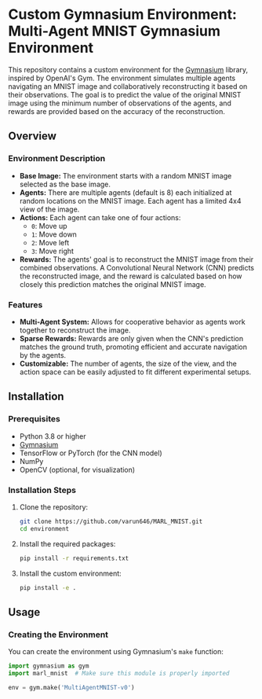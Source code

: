 # Custom Gymnasium Environment: Multi-Agent MNIST Gymnasium Environment

This repository contains a custom environment for the [Gymnasium](https://gymnasium.farama.org/) library, inspired by OpenAI's Gym. The environment simulates multiple agents navigating an MNIST image and collaboratively reconstructing it based on their observations. The goal is to predict the value of the original MNIST image using the minimum number of observations of the agents, and rewards are provided based on the accuracy of the reconstruction.

## Overview

### Environment Description

- **Base Image:** The environment starts with a random MNIST image selected as the base image.
- **Agents:** There are multiple agents (default is 8) each initialized at random locations on the MNIST image. Each agent has a limited 4x4 view of the image.
- **Actions:** Each agent can take one of four actions:
  - `0`: Move up
  - `1`: Move down
  - `2`: Move left
  - `3`: Move right
- **Rewards:** The agents' goal is to reconstruct the MNIST image from their combined observations. A Convolutional Neural Network (CNN) predicts the reconstructed image, and the reward is calculated based on how closely this prediction matches the original MNIST image.

### Features

- **Multi-Agent System:** Allows for cooperative behavior as agents work together to reconstruct the image.
- **Sparse Rewards:** Rewards are only given when the CNN's prediction matches the ground truth, promoting efficient and accurate navigation by the agents.
- **Customizable:** The number of agents, the size of the view, and the action space can be easily adjusted to fit different experimental setups.

## Installation

### Prerequisites

- Python 3.8 or higher
- [Gymnasium](https://gymnasium.farama.org/)
- TensorFlow or PyTorch (for the CNN model)
- NumPy
- OpenCV (optional, for visualization)

### Installation Steps

1. Clone the repository:

    ```bash
    git clone https://github.com/varun646/MARL_MNIST.git
    cd environment
    ```

2. Install the required packages:

    ```bash
    pip install -r requirements.txt
    ```

3. Install the custom environment:

    ```bash
    pip install -e .
    ```

## Usage

### Creating the Environment

You can create the environment using Gymnasium's `make` function:

```python
import gymnasium as gym
import marl_mnist  # Make sure this module is properly imported

env = gym.make('MultiAgentMNIST-v0')
```
